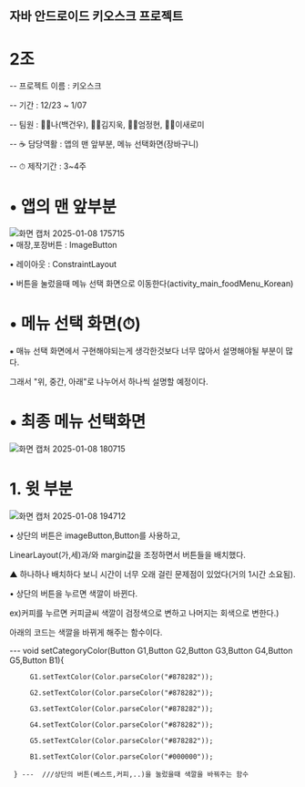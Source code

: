 ## 자바 안드로이드 키오스크 프로젝트
# 2조
-- 프로젝트 이름 : 키오스크

-- 기간 : 12/23 ~ 1/07 

-- 팀원 : 🙍‍♂️나(백건우), 🙍‍♂️김지욱, 🙍‍♂️엄정현, 🙍‍♀️이새로미

-- ☕ 담당역활 : 앱의 맨 앞부분, 메뉴 선택화면(장바구니)

-- ⏱ 제작기간 : 3~4주


# • 앱의 맨 앞부분
![화면 캡처 2025-01-08 175715](https://github.com/user-attachments/assets/530d5d6d-59ae-48e1-9656-ec58e3fed7b6)      
• 매장,포장버튼 : ImageButton

• 레이아웃 : ConstraintLayout

• 버튼을 눌렀을때 메뉴 선택 화면으로 이동한다(activity_main_foodMenu_Korean)


# • 메뉴 선택 화면(⏱)
⁕ 매뉴 선택 화면에서 구현해야되는게 생각한것보다 너무 많아서 설명해야될 부분이 많다.
  
  그래서 "위, 중간, 아래"로 나누어서 하나씩 설명할 예정이다.



# • 최종 메뉴 선택화면
![화면 캡처 2025-01-08 180715](https://github.com/user-attachments/assets/ebe010f8-b1db-46e0-8337-d49fe7dcb101)

# 1. 윗 부분

![화면 캡처 2025-01-08 194712](https://github.com/user-attachments/assets/40c4e4fa-75d9-4bda-895e-7a555abbace1)

• 상단의 버튼은 imageButton,Button를 사용하고, 

  LinearLayout(가,세)과/와 margin값을 조정하면서 버튼들을 배치했다.

▲ 하나하나 배치하다 보니 시간이 너무 오래 걸린 문제점이 있었다(거의 1시간 소요됨). 


• 상단의 버튼을 누르면 색깔이 바뀐다.

ex)커피를 누르면 커피글씨 색깔이 검정색으로 변하고 나머지는 회색으로 변한다.)

아래의 코드는 색깔을 바뀌게 해주는 함수이다.

--- void setCategoryColor(Button G1,Button G2,Button G3,Button G4,Button G5,Button B1){ 
         
         G1.setTextColor(Color.parseColor("#878282"));
         
         G2.setTextColor(Color.parseColor("#878282"));
         
         G3.setTextColor(Color.parseColor("#878282"));
         
         G4.setTextColor(Color.parseColor("#878282"));
         
         G5.setTextColor(Color.parseColor("#878282"));
         
         B1.setTextColor(Color.parseColor("#000000"));
     
     } ---  ///상단의 버튼(베스트,커피,..)을 눌렀을때 색깔을 바꿔주는 함수














